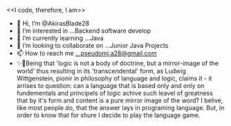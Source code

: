 <<I code, therefore, I am>>
- 👋 Hi, I’m @AkirasBlade28
- 👀 I’m interested in ...Backend software develop
- 🌱 I’m currently learning ...Java
- 💞️ I’m looking to collaborate on ...Junior Java Projects
- 📫 How to reach me ...pseudomj.a28@gmail.com
- ✨🌱Being that 'logic is not a body of doctrine, but a mirror-image of the world' thus resulting in its 'transcendental' form, as Ludwig Wittgenstein, pionir in philosophy of language and logic, claims it - it arrises to question: can a language that is based only and only on fundementals and principels of logic achive such leavel of greatness that by it's form and content is a pure  mirror image of the word? I belive, like most people do, that the answer lays in programing language. But, in order to know that for shure I decide to play the language game.

<!---
AkirasBlade28/AkirasBlade28 is a ✨ special ✨ repository because its `README.md` (this file) appears on your GitHub profile.
You can click the Preview link to take a look at your changes.
--->
